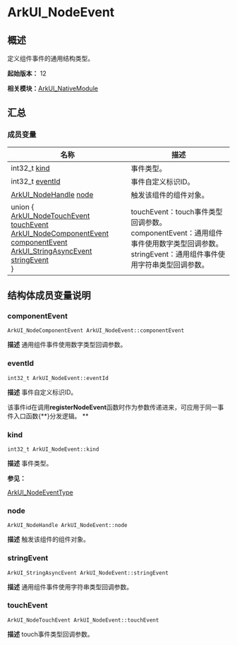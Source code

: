 # ArkUI_NodeEvent


## 概述

定义组件事件的通用结构类型。

**起始版本：** 12

**相关模块：**[ArkUI_NativeModule](_ark_u_i___native_module.md)


## 汇总


### 成员变量

| 名称 | 描述 |
| -------- | -------- |
| int32_t [kind](#kind) | 事件类型。  |
| int32_t [eventId](#eventid) | 事件自定义标识ID。  |
| [ArkUI_NodeHandle](_ark_u_i___native_module.md#arkui_nodehandle) [node](#node) | 触发该组件的组件对象。  |
| union {<br/>  [ArkUI_NodeTouchEvent](_ark_u_i___node_touch_event.md)  [touchEvent](#touchevent)<br>  [ArkUI_NodeComponentEvent](_ark_u_i___node_component_event.md) [componentEvent](#componentevent)<br>  [ArkUI_StringAsyncEvent](_ark_u_i___string_async_event.md) [stringEvent](#stringevent)<br>} | touchEvent：touch事件类型回调参数。<br>componentEvent：通用组件事件使用数字类型回调参数。<br>stringEvent：通用组件事件使用字符串类型回调参数。 |


## 结构体成员变量说明


### componentEvent

```
ArkUI_NodeComponentEvent ArkUI_NodeEvent::componentEvent
```
**描述**
通用组件事件使用数字类型回调参数。


### eventId

```
int32_t ArkUI_NodeEvent::eventId
```
**描述**
事件自定义标识ID。

该事件id在调用**registerNodeEvent**函数时作为参数传递进来，可应用于同一事件入口函数{**}分发逻辑。 **


### kind

```
int32_t ArkUI_NodeEvent::kind
```
**描述**
事件类型。

**参见：**

[ArkUI_NodeEventType](_ark_u_i___native_module.md#arkui_nodeeventtype)


### node

```
ArkUI_NodeHandle ArkUI_NodeEvent::node
```
**描述**
触发该组件的组件对象。


### stringEvent

```
ArkUI_StringAsyncEvent ArkUI_NodeEvent::stringEvent
```
**描述**
通用组件事件使用字符串类型回调参数。


### touchEvent

```
ArkUI_NodeTouchEvent ArkUI_NodeEvent::touchEvent
```
**描述**
touch事件类型回调参数。
